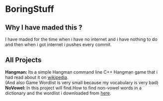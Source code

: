 # BoringStuff

## Why I have maded this ?
I have maded for the time when i have no internet and i have nothing to do and then when i got internet i pushes every commit.

## All Projects
<span style="font-weight:bolder;">Hangman: </span>Its a simple Hangman command line C++ Hangman game that i had read about it on <a href="https://en.wikipedia.org/wiki/Hangman_(game)">wikipedia</a>.<br> (And also Game Wordlist is very small because my vocabulary is very bad)<br>
<span style="font-weight:bolder;">NoVowel: </span>In this project will find.How to find non-vowel words in a dictionary and the wordlist i downloaded from <a href="https://www.mit.edu/~ecprice/wordlist.10000">here</a>.


